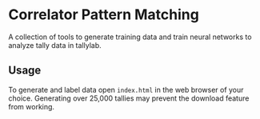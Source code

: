 # Correlator Pattern Matching

A collection of tools to generate training data and train neural networks to analyze tally data in tallylab.

## Usage
To generate and label data open `index.html` in the web browser of your choice. Generating over 25,000 tallies may prevent the download feature from working.